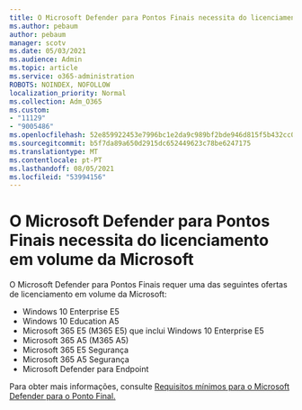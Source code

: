 ```yaml
---
title: O Microsoft Defender para Pontos Finais necessita do licenciamento em volume da Microsoft
ms.author: pebaum
author: pebaum
manager: scotv
ms.date: 05/03/2021
ms.audience: Admin
ms.topic: article
ms.service: o365-administration
ROBOTS: NOINDEX, NOFOLLOW
localization_priority: Normal
ms.collection: Adm_O365
ms.custom:
- "11129"
- "9005486"
ms.openlocfilehash: 52e859922453e7996bc1e2da9c989bf2bde946d815f5b432cc079d94feca4b9b
ms.sourcegitcommit: b5f7da89a650d2915dc652449623c78be6247175
ms.translationtype: MT
ms.contentlocale: pt-PT
ms.lasthandoff: 08/05/2021
ms.locfileid: "53994156"
---
```

# <a name="microsoft-defender-for-endpoint-requires-microsoft-volume-licensing"></a>O Microsoft Defender para Pontos Finais necessita do licenciamento em volume da Microsoft

O Microsoft Defender para Pontos Finais requer uma das seguintes ofertas de licenciamento em volume da Microsoft:

- Windows 10 Enterprise E5
- Windows 10 Education A5
- Microsoft 365 E5 (M365 E5) que inclui Windows 10 Enterprise E5
- Microsoft 365 A5 (M365 A5)
- Microsoft 365 E5 Segurança
- Microsoft 365 A5 Segurança
- Microsoft Defender para Endpoint

Para obter mais informações, consulte [Requisitos mínimos para o Microsoft Defender para o Ponto Final.](https://docs.microsoft.com/microsoft-365/security/defender-endpoint/minimum-requirements)